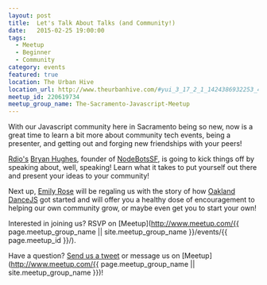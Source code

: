 ```yaml
---
layout: post
title:  Let's Talk About Talks (and Community!)
date:   2015-02-25 19:00:00
tags:
  - Meetup
  - Beginner
  - Community
category: events
featured: true
location: The Urban Hive
location_url: http://www.theurbanhive.com/#yui_3_17_2_1_1424386932253_440
meetup_id: 220619734
meetup_group_name: The-Sacramento-Javascript-Meetup
---
```


With our Javascript community here in Sacramento being so new, now is a great
time to learn a bit more about community tech events, being a presenter, and
getting out and forging new friendships with your peers!

<!-- more -->

[Rdio's](http://www.rdio.com) [Bryan Hughes](https://twitter.com/nebrius),
founder of [NodeBotsSF](https://twitter.com/nodebotssf), is going to kick
things off by speaking about, well, speaking! Learn what it takes to put
yourself out there and present your ideas to your community!

Next up, [Emily Rose](https://twitter.com/nexxylove) will be regaling us with
the story of how [Oakland DanceJS](https://twitter.com/oaklanddancejs) got
started and will offer you a healthy dose of encouragement to helping our own
community grow, or maybe even get you to start your own!

Interested in joining us? RSVP on
[Meetup](http://www.meetup.com/{{ page.meetup_group_name || site.meetup_group_name }}/events/{{ page.meetup_id }}/).

Have a question? [Send us a tweet](https://twitter.com/sac_js) or message us
on [Meetup](http://www.meetup.com/{{ page.meetup_group_name || site.meetup_group_name }})!

